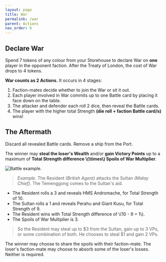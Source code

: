 ```yaml
---
layout: page
title: War
permalink: /war
parent: Actions
nav_order: 6
---
```

## Declare War

<!-- *Declare War to corner your opponents and drain their resources.* -->

Spend 7 tokens of any colour from your Storehouse to declare War on **one** player in the opponent faction. After the Treaty of London, the cost of War drops to 4 tokens.

**War counts as 2 Actions.** It occurs in 4 stages:

1. Faction-mates decide whether to join the War or sit it out.
2. Each player involved in War commits up to one Battle card by placing it face down on the table.
3. The attacker and defender each roll 2 dice, then reveal the Battle cards.
4. The player with the higher total Strength **(die roll + faction Battle card/s)** wins!

## The Aftermath

Discard all revealed Battle cards. Remove a ship from the Port.

The winner may **steal the loser's Wealth** and/or **gain Victory Points** up to a maximum of **Total Strength difference \\(\times\\) Spoils of War Multiplier**.

![Battle example.](https://www.dropbox.com/s/zksdvwcj716aqyi/battle_example.png?dl=1)

> *Example.*
The Resident *(British Agent)* attacks the Sultan *(Malay Chief)*. The Temenggong comes to the Sultan's aid.
- The Resident rolls a 3 and reveals HMS Andromache, for Total Strength of 10.
- The Sultan rolls a 1 and reveals Perahu and Giant Kusu, for Total Strength of 9.
- The Resident wins with Total Strength difference of \\(10 - 9 = 1\\).
- The Spoils of War Multiplier is 3.

> So the Resident may steal up to $3 from the Sultan, gain up to 3 VPs, or some combination of both. He chooses to steal $1 and gain 2 VPs.

The winner may choose to share the spoils with their faction-mate. The loser's faction-mate may choose to absorb some of the loser's losses. Neither is required.

<!-- 
The attacker and defender may each withdraw as many tokens from their respective faction Storehouses as they wish. Each token counts as 1 Strength.
 -->

<!-- > **3-player game: the solo player may commit 2 battle cards.** -->